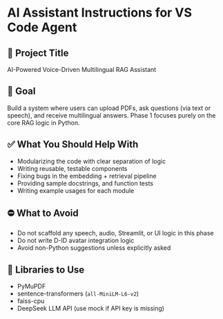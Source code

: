 # AI Assistant Instructions for VS Code Agent

## 🧠 Project Title
AI-Powered Voice-Driven Multilingual RAG Assistant

## 🎯 Goal
Build a system where users can upload PDFs, ask questions (via text or speech), and receive multilingual answers. Phase 1 focuses purely on the core RAG logic in Python.

## ✅ What You Should Help With
- Modularizing the code with clear separation of logic
- Writing reusable, testable components
- Fixing bugs in the embedding + retrieval pipeline
- Providing sample docstrings, and function tests
- Writing example usages for each module

## ⛔ What to Avoid
- Do not scaffold any speech, audio, Streamlit, or UI logic in this phase
- Do not write D-ID avatar integration logic
- Avoid non-Python suggestions unless explicitly asked

## 🔧 Libraries to Use
- PyMuPDF
- sentence-transformers (`all-MiniLM-L6-v2`)
- faiss-cpu
- DeepSeek LLM API (use mock if API key is missing)


